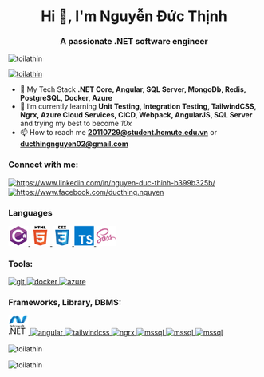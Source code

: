 <h1 align="center">Hi 👋, I'm Nguyễn Đức Thịnh</h1>
<h3 align="center">A passionate .NET software engineer</h3>
<p align="left"> <img src="https://gifdb.com/gif/animated-programmer-guy-coding-790a0bs8e8thpisg.html" alt="toilathin" /> </p>

<p align="left"> <a href="https://github.com/ryo-ma/github-profile-trophy"><img src="https://github-profile-trophy.vercel.app/?username=toilathin" alt="toilathin" /></a> </p>

- 🌱 My Tech Stack **.NET Core, Angular, SQL Server, MongoDb, Redis, PostgreSQL, Docker, Azure**
- 🌱 I’m currently learning **Unit Testing, Integration Testing, TailwindCSS, Ngrx, Azure Cloud Services, CICD, Webpack, AngularJS, SQL Server** and trying my best to become *10x*
- 📫 How to reach me **20110729@student.hcmute.edu.vn** or **ducthingnguyen02@gmail.com**

<h3 align="left">Connect with me:</h3>
<p align="left">
  <a href="https://www.linkedin.com/in/nguyen-duc-thinh-9410a4209/" target="blank">
    <img align="center" src="https://raw.githubusercontent.com/rahuldkjain/github-profile-readme-generator/master/src/images/icons/Social/linked-in-alt.svg" alt="https://www.linkedin.com/in/nguyen-duc-thinh-b399b325b/" height="30" width="40" />
  </a>
  <a href="https://www.facebook.com/ducthing.nguyen" target="blank">
    <img align="center" src="https://raw.githubusercontent.com/rahuldkjain/github-profile-readme-generator/master/src/images/icons/Social/facebook.svg" alt="https://www.facebook.com/ducthing.nguyen" height="30" width="40" />
  </a>
</p>
<h3 align="left">Languages</h3>
<p align="left">   
  <a href="https://www.w3schools.com/cs/" target="_blank" rel="noreferrer"> 
    <img src="https://raw.githubusercontent.com/devicons/devicon/master/icons/csharp/csharp-original.svg" alt="csharp" width="40" height="40"/> 
  </a>     
  <a href="https://www.w3.org/html/" target="_blank" rel="noreferrer"> 
    <img src="https://raw.githubusercontent.com/devicons/devicon/master/icons/html5/html5-original-wordmark.svg" alt="html5" width="40" height="40"/> 
  </a> 
  <a href="https://www.w3schools.com/css/" target="_blank" rel="noreferrer"> 
    <img src="https://raw.githubusercontent.com/devicons/devicon/master/icons/css3/css3-original-wordmark.svg" alt="css3" width="40" height="40"/> 
  </a> 
  <a href="https://www.typescriptlang.org/" target="_blank" rel="noreferrer"> 
    <img src="https://raw.githubusercontent.com/devicons/devicon/master/icons/typescript/typescript-original.svg" alt="typescript" width="40" height="40"/> 
  </a>     
  <a href="https://sass-lang.com" target="_blank" rel="noreferrer"> 
    <img src="https://raw.githubusercontent.com/devicons/devicon/master/icons/sass/sass-original.svg" alt="sass" width="40" height="40"/> 
  </a>     
  
</p>
<h3 align="left">Tools:</h3>
<p>
  <a href="https://git-scm.com/" target="_blank" rel="noreferrer"> 
    <img src="https://www.vectorlogo.zone/logos/git-scm/git-scm-icon.svg" alt="git" width="40" height="40"/> 
  </a> 
  <a href="https://www.docker.com/" target="_blank" rel="noreferrer"> 
    <img src="https://cdn.jsdelivr.net/gh/devicons/devicon@latest/icons/docker/docker-original.svg" alt="docker" width="40" height="40"/> 
  </a> 
  <a href="https://azure.microsoft.com/en-us" target="_blank" rel="noreferrer"> 
    <img src="https://cdn.jsdelivr.net/gh/devicons/devicon@latest/icons/azure/azure-original.svg" alt="azure" width="40" height="40"/> 
  </a> 
</p>
<h3 align="left">Frameworks, Library, DBMS:</h3>
<p align="left">   
  <a href="https://dotnet.microsoft.com/" target="_blank" rel="noreferrer"> 
    <img src="https://raw.githubusercontent.com/devicons/devicon/master/icons/dot-net/dot-net-original-wordmark.svg" alt="dotnet" width="40" height="40"/> 
  </a>      
  <a href="https://angular.io" target="_blank" rel="noreferrer"> 
    <img src="https://angular.io/assets/images/logos/angular/angular.svg" alt="angular" width="40" height="40"/> 
  </a> 
  <a href="https://tailwindcss.com/" target="_blank" rel="noreferrer"> 
    <img src="https://cdn.jsdelivr.net/gh/devicons/devicon@latest/icons/tailwindcss/tailwindcss-original-wordmark.svg" alt="tailwindcss" width="40" height="40"/> 
  </a> 
  <a href="https://ngrx.io/docs" target="_blank" rel="noreferrer"> 
    <img src="https://cdn.jsdelivr.net/gh/devicons/devicon@latest/icons/ngrx/ngrx-original.svg" alt="ngrx" width="40" height="40"/> 
  </a>  
  <a href="https://www.microsoft.com/en-us/sql-server" target="_blank" rel="noreferrer"> 
    <img src="https://www.svgrepo.com/show/303229/microsoft-sql-server-logo.svg" alt="mssql" width="40" height="40"/> 
  </a>
  <a href="https://www.mongodb.com/" target="_blank" rel="noreferrer"> 
    <img src="https://repvue.imgix.net/a9yxc48y3ay5dm2udzwizc2bdyph" alt="mssql" width="40" height="40"/> 
  </a>
  <a href="https://www.postgresql.org/" target="_blank" rel="noreferrer"> 
    <img src="https://news.cloud365.vn/wp-content/uploads/2020/04/postgresql.png" alt="mssql" width="40" height="40"/> 
  </a>
</p>

<p><img align="center" src="https://github-readme-stats.vercel.app/api/top-langs?username=toilathin&show_icons=true&locale=en&layout=compact" alt="toilathin" /></p>

<p><img align="center" src="https://github-readme-streak-stats.herokuapp.com/?user=toilathin&" alt="toilathin" /></p>
